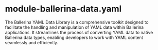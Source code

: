 # module-ballerina-data.yaml
The Ballerina YAML Data Library is a comprehensive toolkit designed to facilitate the handling and manipulation of 
YAML data within Ballerina applications. 
It streamlines the process of converting YAML data to native Ballerina data types, 
enabling developers to work with YAML content seamlessly and efficiently.
